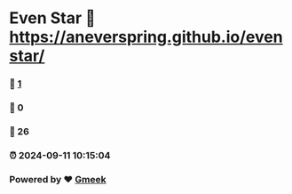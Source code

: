 # Even Star :link: https://aneverspring.github.io/evenstar/ 
### :page_facing_up: [1](https://aneverspring.github.io/evenstar//tag.html) 
### :speech_balloon: 0 
### :hibiscus: 26 
### :alarm_clock: 2024-09-11 10:15:04 
### Powered by :heart: [Gmeek](https://github.com/Meekdai/Gmeek)
